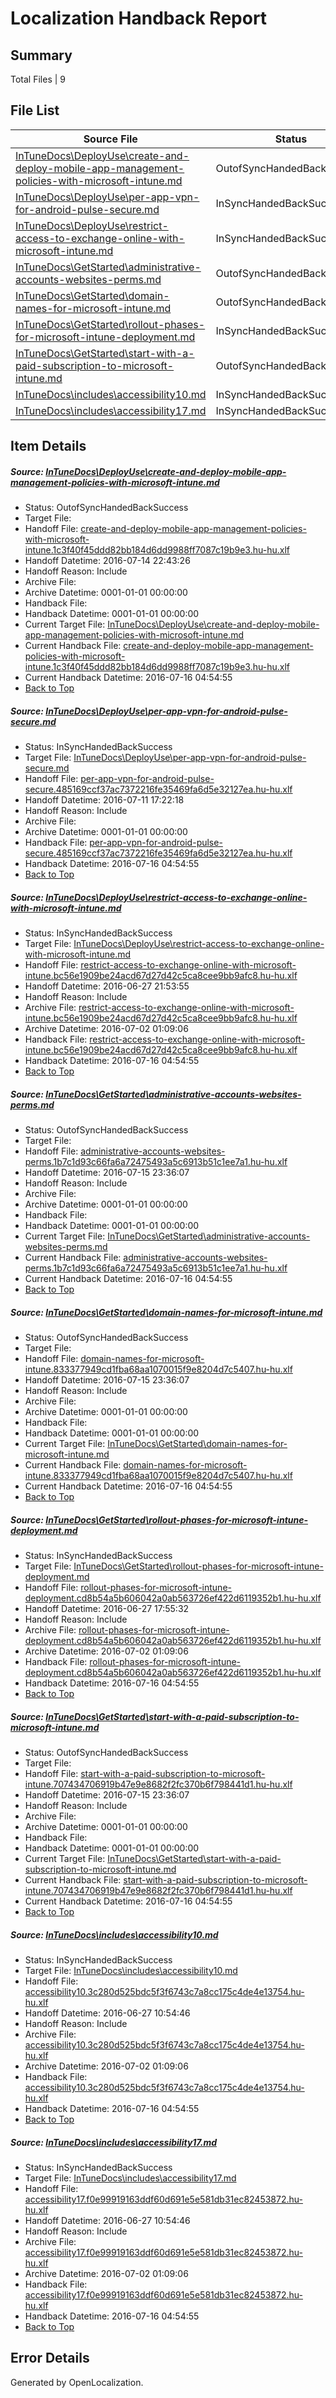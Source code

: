 # <a name='report-top'></a> Localization Handback Report

## Summary
 Total Files | 9

## File List
 Source File | Status | Details 
 ----------- | ------ | ------- 
 [InTuneDocs\DeployUse\create-and-deploy-mobile-app-management-policies-with-microsoft-intune.md](https://github.com/Microsoft/IntuneDocs-pr/blob/3c3fe3f55b625754eac44d245d7c5065514af25c/InTuneDocs/DeployUse/create-and-deploy-mobile-app-management-policies-with-microsoft-intune.md) | OutofSyncHandedBackSuccess | [Details](#4eb126a89249e796944786bfe0274366fc8982c427)
 [InTuneDocs\DeployUse\per-app-vpn-for-android-pulse-secure.md](https://github.com/Microsoft/IntuneDocs-pr/blob/40e5602a4675bd92a85001827fb43426c41ed1e3/InTuneDocs/DeployUse/per-app-vpn-for-android-pulse-secure.md) | InSyncHandedBackSuccess | [Details](#fc58e71a9b2279200dee2630aab7dbab727ea128209)
 [InTuneDocs\DeployUse\restrict-access-to-exchange-online-with-microsoft-intune.md](https://github.com/Microsoft/IntuneDocs-pr/blob/5a445f06d6c2328f7689468ca4d68a969af1e825/InTuneDocs/DeployUse/restrict-access-to-exchange-online-with-microsoft-intune.md) | InSyncHandedBackSuccess | [Details](#87663f2677a006e5db525f8897fea4bf05cb5912226)
 [InTuneDocs\GetStarted\administrative-accounts-websites-perms.md](https://github.com/Microsoft/IntuneDocs-pr/blob/8c04061ffda7975baacce6cc2a547b66115f4d09/InTuneDocs/GetStarted/administrative-accounts-websites-perms.md) | OutofSyncHandedBackSuccess | [Details](#14f081237c17cc35b21804a2f21500d1aeb5445b491)
 [InTuneDocs\GetStarted\domain-names-for-microsoft-intune.md](https://github.com/Microsoft/IntuneDocs-pr/blob/243e280578477cb1ee5836e346a4841254a799d3/InTuneDocs/GetStarted/domain-names-for-microsoft-intune.md) | OutofSyncHandedBackSuccess | [Details](#39c747920638d0c9749c5b9922e3b3130a81438c496)
 [InTuneDocs\GetStarted\rollout-phases-for-microsoft-intune-deployment.md](https://github.com/Microsoft/IntuneDocs-pr/blob/d82d0ae4820d2e2141848235b8741abccaec3bc6/InTuneDocs/GetStarted/rollout-phases-for-microsoft-intune-deployment.md) | InSyncHandedBackSuccess | [Details](#9f3fcead3c41506734508d588ad180d17cc901ee526)
 [InTuneDocs\GetStarted\start-with-a-paid-subscription-to-microsoft-intune.md](https://github.com/Microsoft/IntuneDocs-pr/blob/903caef8558677fb598b5699ab4ad2f2c51b43f4/InTuneDocs/GetStarted/start-with-a-paid-subscription-to-microsoft-intune.md) | OutofSyncHandedBackSuccess | [Details](#f645970b1fbbdb04d79d52a3cc5e339f2c497b79536)
 [InTuneDocs\includes\accessibility10.md](https://github.com/Microsoft/IntuneDocs-pr/blob/56ab8c21f7da490c3bf0d541c7026e2ed84926dd/InTuneDocs/includes/accessibility10.md) | InSyncHandedBackSuccess | [Details](#696afdb33b3539746abcc89d588f0fa72ec1a68d543)
 [InTuneDocs\includes\accessibility17.md](https://github.com/Microsoft/IntuneDocs-pr/blob/56ab8c21f7da490c3bf0d541c7026e2ed84926dd/InTuneDocs/includes/accessibility17.md) | InSyncHandedBackSuccess | [Details](#004701452c79f4fb9996428c23597ae459da71d9569)

## Item Details
##### <a name='4eb126a89249e796944786bfe0274366fc8982c427'></a> Source: [InTuneDocs\DeployUse\create-and-deploy-mobile-app-management-policies-with-microsoft-intune.md](https://github.com/Microsoft/IntuneDocs-pr/blob/3c3fe3f55b625754eac44d245d7c5065514af25c/InTuneDocs/DeployUse/create-and-deploy-mobile-app-management-policies-with-microsoft-intune.md)
* Status: OutofSyncHandedBackSuccess
* Target File: 
* Handoff File: [create-and-deploy-mobile-app-management-policies-with-microsoft-intune.1c3f40f45ddd82bb184d6dd9988ff7087c19b9e3.hu-hu.xlf](https://github.com/Microsoft/EM.handoff/blob/ed23ec72d838957343fc8062e6df7a870e0fea44/ol-handoff/Microsoft/IntuneDocs-pr.hu-hu/master/create-and-deploy-mobile-app-management-policies-with-microsoft-intune.1c3f40f45ddd82bb184d6dd9988ff7087c19b9e3.hu-hu.xlf)
* Handoff Datetime: 2016-07-14 22:43:26
* Handoff Reason: Include
* Archive File: 
* Archive Datetime: 0001-01-01 00:00:00
* Handback File: 
* Handback Datetime: 0001-01-01 00:00:00
* Current Target File: [InTuneDocs\DeployUse\create-and-deploy-mobile-app-management-policies-with-microsoft-intune.md](https://github.com/Microsoft/IntuneDocs-pr.hu-hu/blob/644546df0a902b3eb9290d65f8de30cbe734e6a8/InTuneDocs/DeployUse/create-and-deploy-mobile-app-management-policies-with-microsoft-intune.md)
* Current Handback File: [create-and-deploy-mobile-app-management-policies-with-microsoft-intune.1c3f40f45ddd82bb184d6dd9988ff7087c19b9e3.hu-hu.xlf](https://github.com/Microsoft/EM.handback/blob/72b524079669ce674622089e6e9780e695b0d5cf/ol-handback/Microsoft/IntuneDocs-pr.hu-hu/master/create-and-deploy-mobile-app-management-policies-with-microsoft-intune.1c3f40f45ddd82bb184d6dd9988ff7087c19b9e3.hu-hu.xlf)
* Current Handback Datetime: 2016-07-16 04:54:55
* [Back to Top](#report-top)

##### <a name='fc58e71a9b2279200dee2630aab7dbab727ea128209'></a> Source: [InTuneDocs\DeployUse\per-app-vpn-for-android-pulse-secure.md](https://github.com/Microsoft/IntuneDocs-pr/blob/40e5602a4675bd92a85001827fb43426c41ed1e3/InTuneDocs/DeployUse/per-app-vpn-for-android-pulse-secure.md)
* Status: InSyncHandedBackSuccess
* Target File: [InTuneDocs\DeployUse\per-app-vpn-for-android-pulse-secure.md](https://github.com/Microsoft/IntuneDocs-pr.hu-hu/blob/644546df0a902b3eb9290d65f8de30cbe734e6a8/InTuneDocs/DeployUse/per-app-vpn-for-android-pulse-secure.md)
* Handoff File: [per-app-vpn-for-android-pulse-secure.485169ccf37ac7372216fe35469fa6d5e32127ea.hu-hu.xlf](https://github.com/Microsoft/EM.handoff/blob/cc5b793660d575b75d55fd7b0dd22a954a8fe721/ol-handoff/Microsoft/IntuneDocs-pr.hu-hu/master/per-app-vpn-for-android-pulse-secure.485169ccf37ac7372216fe35469fa6d5e32127ea.hu-hu.xlf)
* Handoff Datetime: 2016-07-11 17:22:18
* Handoff Reason: Include
* Archive File: 
* Archive Datetime: 0001-01-01 00:00:00
* Handback File: [per-app-vpn-for-android-pulse-secure.485169ccf37ac7372216fe35469fa6d5e32127ea.hu-hu.xlf](https://github.com/Microsoft/EM.handback/blob/72b524079669ce674622089e6e9780e695b0d5cf/ol-handback/Microsoft/IntuneDocs-pr.hu-hu/master/per-app-vpn-for-android-pulse-secure.485169ccf37ac7372216fe35469fa6d5e32127ea.hu-hu.xlf)
* Handback Datetime: 2016-07-16 04:54:55
* [Back to Top](#report-top)

##### <a name='87663f2677a006e5db525f8897fea4bf05cb5912226'></a> Source: [InTuneDocs\DeployUse\restrict-access-to-exchange-online-with-microsoft-intune.md](https://github.com/Microsoft/IntuneDocs-pr/blob/5a445f06d6c2328f7689468ca4d68a969af1e825/InTuneDocs/DeployUse/restrict-access-to-exchange-online-with-microsoft-intune.md)
* Status: InSyncHandedBackSuccess
* Target File: [InTuneDocs\DeployUse\restrict-access-to-exchange-online-with-microsoft-intune.md](https://github.com/Microsoft/IntuneDocs-pr.hu-hu/blob/644546df0a902b3eb9290d65f8de30cbe734e6a8/InTuneDocs/DeployUse/restrict-access-to-exchange-online-with-microsoft-intune.md)
* Handoff File: [restrict-access-to-exchange-online-with-microsoft-intune.bc56e1909be24acd67d27d42c5ca8cee9bb9afc8.hu-hu.xlf](https://github.com/Microsoft/EM.handoff/blob/525180207ea50036fbf1c6a67a04296da970ea3b/ol-handoff/Microsoft/IntuneDocs-pr.hu-hu/master/restrict-access-to-exchange-online-with-microsoft-intune.bc56e1909be24acd67d27d42c5ca8cee9bb9afc8.hu-hu.xlf)
* Handoff Datetime: 2016-06-27 21:53:55
* Handoff Reason: Include
* Archive File: [restrict-access-to-exchange-online-with-microsoft-intune.bc56e1909be24acd67d27d42c5ca8cee9bb9afc8.hu-hu.xlf](https://github.com/Microsoft/EM.handoff/blob/8652a2816aa65349d394dde12791693f99763706/ol-handoff/Microsoft/IntuneDocs-pr.hu-hu/master/archive/restrict-access-to-exchange-online-with-microsoft-intune.bc56e1909be24acd67d27d42c5ca8cee9bb9afc8.hu-hu.xlf)
* Archive Datetime: 2016-07-02 01:09:06
* Handback File: [restrict-access-to-exchange-online-with-microsoft-intune.bc56e1909be24acd67d27d42c5ca8cee9bb9afc8.hu-hu.xlf](https://github.com/Microsoft/EM.handback/blob/72b524079669ce674622089e6e9780e695b0d5cf/ol-handback/Microsoft/IntuneDocs-pr.hu-hu/master/restrict-access-to-exchange-online-with-microsoft-intune.bc56e1909be24acd67d27d42c5ca8cee9bb9afc8.hu-hu.xlf)
* Handback Datetime: 2016-07-16 04:54:55
* [Back to Top](#report-top)

##### <a name='14f081237c17cc35b21804a2f21500d1aeb5445b491'></a> Source: [InTuneDocs\GetStarted\administrative-accounts-websites-perms.md](https://github.com/Microsoft/IntuneDocs-pr/blob/8c04061ffda7975baacce6cc2a547b66115f4d09/InTuneDocs/GetStarted/administrative-accounts-websites-perms.md)
* Status: OutofSyncHandedBackSuccess
* Target File: 
* Handoff File: [administrative-accounts-websites-perms.1b7c1d93c66fa6a72475493a5c6913b51c1ee7a1.hu-hu.xlf](https://github.com/Microsoft/EM.handoff/blob/829ff14d017cfeba84b9d4379fad92836b046ac6/ol-handoff/Microsoft/IntuneDocs-pr.hu-hu/master/administrative-accounts-websites-perms.1b7c1d93c66fa6a72475493a5c6913b51c1ee7a1.hu-hu.xlf)
* Handoff Datetime: 2016-07-15 23:36:07
* Handoff Reason: Include
* Archive File: 
* Archive Datetime: 0001-01-01 00:00:00
* Handback File: 
* Handback Datetime: 0001-01-01 00:00:00
* Current Target File: [InTuneDocs\GetStarted\administrative-accounts-websites-perms.md](https://github.com/Microsoft/IntuneDocs-pr.hu-hu/blob/644546df0a902b3eb9290d65f8de30cbe734e6a8/InTuneDocs/GetStarted/administrative-accounts-websites-perms.md)
* Current Handback File: [administrative-accounts-websites-perms.1b7c1d93c66fa6a72475493a5c6913b51c1ee7a1.hu-hu.xlf](https://github.com/Microsoft/EM.handback/blob/72b524079669ce674622089e6e9780e695b0d5cf/ol-handback/Microsoft/IntuneDocs-pr.hu-hu/master/administrative-accounts-websites-perms.1b7c1d93c66fa6a72475493a5c6913b51c1ee7a1.hu-hu.xlf)
* Current Handback Datetime: 2016-07-16 04:54:55
* [Back to Top](#report-top)

##### <a name='39c747920638d0c9749c5b9922e3b3130a81438c496'></a> Source: [InTuneDocs\GetStarted\domain-names-for-microsoft-intune.md](https://github.com/Microsoft/IntuneDocs-pr/blob/243e280578477cb1ee5836e346a4841254a799d3/InTuneDocs/GetStarted/domain-names-for-microsoft-intune.md)
* Status: OutofSyncHandedBackSuccess
* Target File: 
* Handoff File: [domain-names-for-microsoft-intune.833377949cd1fba68aa1070015f9e8204d7c5407.hu-hu.xlf](https://github.com/Microsoft/EM.handoff/blob/829ff14d017cfeba84b9d4379fad92836b046ac6/ol-handoff/Microsoft/IntuneDocs-pr.hu-hu/master/domain-names-for-microsoft-intune.833377949cd1fba68aa1070015f9e8204d7c5407.hu-hu.xlf)
* Handoff Datetime: 2016-07-15 23:36:07
* Handoff Reason: Include
* Archive File: 
* Archive Datetime: 0001-01-01 00:00:00
* Handback File: 
* Handback Datetime: 0001-01-01 00:00:00
* Current Target File: [InTuneDocs\GetStarted\domain-names-for-microsoft-intune.md](https://github.com/Microsoft/IntuneDocs-pr.hu-hu/blob/644546df0a902b3eb9290d65f8de30cbe734e6a8/InTuneDocs/GetStarted/domain-names-for-microsoft-intune.md)
* Current Handback File: [domain-names-for-microsoft-intune.833377949cd1fba68aa1070015f9e8204d7c5407.hu-hu.xlf](https://github.com/Microsoft/EM.handback/blob/72b524079669ce674622089e6e9780e695b0d5cf/ol-handback/Microsoft/IntuneDocs-pr.hu-hu/master/domain-names-for-microsoft-intune.833377949cd1fba68aa1070015f9e8204d7c5407.hu-hu.xlf)
* Current Handback Datetime: 2016-07-16 04:54:55
* [Back to Top](#report-top)

##### <a name='9f3fcead3c41506734508d588ad180d17cc901ee526'></a> Source: [InTuneDocs\GetStarted\rollout-phases-for-microsoft-intune-deployment.md](https://github.com/Microsoft/IntuneDocs-pr/blob/d82d0ae4820d2e2141848235b8741abccaec3bc6/InTuneDocs/GetStarted/rollout-phases-for-microsoft-intune-deployment.md)
* Status: InSyncHandedBackSuccess
* Target File: [InTuneDocs\GetStarted\rollout-phases-for-microsoft-intune-deployment.md](https://github.com/Microsoft/IntuneDocs-pr.hu-hu/blob/644546df0a902b3eb9290d65f8de30cbe734e6a8/InTuneDocs/GetStarted/rollout-phases-for-microsoft-intune-deployment.md)
* Handoff File: [rollout-phases-for-microsoft-intune-deployment.cd8b54a5b606042a0ab563726ef422d6119352b1.hu-hu.xlf](https://github.com/Microsoft/EM.handoff/blob/2fbfb6a05befce8a34a6d40076130d88d6fd8347/ol-handoff/Microsoft/IntuneDocs-pr.hu-hu/master/rollout-phases-for-microsoft-intune-deployment.cd8b54a5b606042a0ab563726ef422d6119352b1.hu-hu.xlf)
* Handoff Datetime: 2016-06-27 17:55:32
* Handoff Reason: Include
* Archive File: [rollout-phases-for-microsoft-intune-deployment.cd8b54a5b606042a0ab563726ef422d6119352b1.hu-hu.xlf](https://github.com/Microsoft/EM.handoff/blob/8652a2816aa65349d394dde12791693f99763706/ol-handoff/Microsoft/IntuneDocs-pr.hu-hu/master/archive/rollout-phases-for-microsoft-intune-deployment.cd8b54a5b606042a0ab563726ef422d6119352b1.hu-hu.xlf)
* Archive Datetime: 2016-07-02 01:09:06
* Handback File: [rollout-phases-for-microsoft-intune-deployment.cd8b54a5b606042a0ab563726ef422d6119352b1.hu-hu.xlf](https://github.com/Microsoft/EM.handback/blob/72b524079669ce674622089e6e9780e695b0d5cf/ol-handback/Microsoft/IntuneDocs-pr.hu-hu/master/rollout-phases-for-microsoft-intune-deployment.cd8b54a5b606042a0ab563726ef422d6119352b1.hu-hu.xlf)
* Handback Datetime: 2016-07-16 04:54:55
* [Back to Top](#report-top)

##### <a name='f645970b1fbbdb04d79d52a3cc5e339f2c497b79536'></a> Source: [InTuneDocs\GetStarted\start-with-a-paid-subscription-to-microsoft-intune.md](https://github.com/Microsoft/IntuneDocs-pr/blob/903caef8558677fb598b5699ab4ad2f2c51b43f4/InTuneDocs/GetStarted/start-with-a-paid-subscription-to-microsoft-intune.md)
* Status: OutofSyncHandedBackSuccess
* Target File: 
* Handoff File: [start-with-a-paid-subscription-to-microsoft-intune.707434706919b47e9e8682f2fc370b6f798441d1.hu-hu.xlf](https://github.com/Microsoft/EM.handoff/blob/829ff14d017cfeba84b9d4379fad92836b046ac6/ol-handoff/Microsoft/IntuneDocs-pr.hu-hu/master/start-with-a-paid-subscription-to-microsoft-intune.707434706919b47e9e8682f2fc370b6f798441d1.hu-hu.xlf)
* Handoff Datetime: 2016-07-15 23:36:07
* Handoff Reason: Include
* Archive File: 
* Archive Datetime: 0001-01-01 00:00:00
* Handback File: 
* Handback Datetime: 0001-01-01 00:00:00
* Current Target File: [InTuneDocs\GetStarted\start-with-a-paid-subscription-to-microsoft-intune.md](https://github.com/Microsoft/IntuneDocs-pr.hu-hu/blob/644546df0a902b3eb9290d65f8de30cbe734e6a8/InTuneDocs/GetStarted/start-with-a-paid-subscription-to-microsoft-intune.md)
* Current Handback File: [start-with-a-paid-subscription-to-microsoft-intune.707434706919b47e9e8682f2fc370b6f798441d1.hu-hu.xlf](https://github.com/Microsoft/EM.handback/blob/72b524079669ce674622089e6e9780e695b0d5cf/ol-handback/Microsoft/IntuneDocs-pr.hu-hu/master/start-with-a-paid-subscription-to-microsoft-intune.707434706919b47e9e8682f2fc370b6f798441d1.hu-hu.xlf)
* Current Handback Datetime: 2016-07-16 04:54:55
* [Back to Top](#report-top)

##### <a name='696afdb33b3539746abcc89d588f0fa72ec1a68d543'></a> Source: [InTuneDocs\includes\accessibility10.md](https://github.com/Microsoft/IntuneDocs-pr/blob/56ab8c21f7da490c3bf0d541c7026e2ed84926dd/InTuneDocs/includes/accessibility10.md)
* Status: InSyncHandedBackSuccess
* Target File: [InTuneDocs\includes\accessibility10.md](https://github.com/Microsoft/IntuneDocs-pr.hu-hu/blob/644546df0a902b3eb9290d65f8de30cbe734e6a8/InTuneDocs/includes/accessibility10.md)
* Handoff File: [accessibility10.3c280d525bdc5f3f6743c7a8cc175c4de4e13754.hu-hu.xlf](https://github.com/Microsoft/EM.handoff/blob/aa2d1649f9d9d24f459e7ae98a8801d1f12b2357/ol-handoff/Microsoft/IntuneDocs-pr.hu-hu/master/accessibility10.3c280d525bdc5f3f6743c7a8cc175c4de4e13754.hu-hu.xlf)
* Handoff Datetime: 2016-06-27 10:54:46
* Handoff Reason: Include
* Archive File: [accessibility10.3c280d525bdc5f3f6743c7a8cc175c4de4e13754.hu-hu.xlf](https://github.com/Microsoft/EM.handoff/blob/8652a2816aa65349d394dde12791693f99763706/ol-handoff/Microsoft/IntuneDocs-pr.hu-hu/master/archive/accessibility10.3c280d525bdc5f3f6743c7a8cc175c4de4e13754.hu-hu.xlf)
* Archive Datetime: 2016-07-02 01:09:06
* Handback File: [accessibility10.3c280d525bdc5f3f6743c7a8cc175c4de4e13754.hu-hu.xlf](https://github.com/Microsoft/EM.handback/blob/72b524079669ce674622089e6e9780e695b0d5cf/ol-handback/Microsoft/IntuneDocs-pr.hu-hu/master/accessibility10.3c280d525bdc5f3f6743c7a8cc175c4de4e13754.hu-hu.xlf)
* Handback Datetime: 2016-07-16 04:54:55
* [Back to Top](#report-top)

##### <a name='004701452c79f4fb9996428c23597ae459da71d9569'></a> Source: [InTuneDocs\includes\accessibility17.md](https://github.com/Microsoft/IntuneDocs-pr/blob/56ab8c21f7da490c3bf0d541c7026e2ed84926dd/InTuneDocs/includes/accessibility17.md)
* Status: InSyncHandedBackSuccess
* Target File: [InTuneDocs\includes\accessibility17.md](https://github.com/Microsoft/IntuneDocs-pr.hu-hu/blob/644546df0a902b3eb9290d65f8de30cbe734e6a8/InTuneDocs/includes/accessibility17.md)
* Handoff File: [accessibility17.f0e99919163ddf60d691e5e581db31ec82453872.hu-hu.xlf](https://github.com/Microsoft/EM.handoff/blob/aa2d1649f9d9d24f459e7ae98a8801d1f12b2357/ol-handoff/Microsoft/IntuneDocs-pr.hu-hu/master/accessibility17.f0e99919163ddf60d691e5e581db31ec82453872.hu-hu.xlf)
* Handoff Datetime: 2016-06-27 10:54:46
* Handoff Reason: Include
* Archive File: [accessibility17.f0e99919163ddf60d691e5e581db31ec82453872.hu-hu.xlf](https://github.com/Microsoft/EM.handoff/blob/8652a2816aa65349d394dde12791693f99763706/ol-handoff/Microsoft/IntuneDocs-pr.hu-hu/master/archive/accessibility17.f0e99919163ddf60d691e5e581db31ec82453872.hu-hu.xlf)
* Archive Datetime: 2016-07-02 01:09:06
* Handback File: [accessibility17.f0e99919163ddf60d691e5e581db31ec82453872.hu-hu.xlf](https://github.com/Microsoft/EM.handback/blob/72b524079669ce674622089e6e9780e695b0d5cf/ol-handback/Microsoft/IntuneDocs-pr.hu-hu/master/accessibility17.f0e99919163ddf60d691e5e581db31ec82453872.hu-hu.xlf)
* Handback Datetime: 2016-07-16 04:54:55
* [Back to Top](#report-top)


## Error Details

Generated by OpenLocalization.
